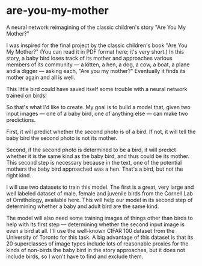 # are-you-my-mother
A neural network reimagining of the classic children's story "Are You My Mother?"

I was inspired for the final project by the classic children's book "Are You My Mother?" (You can read it in PDF format here; it's very short.) In this story, a baby bird loses track of its mother and approaches various members of its community — a kitten, a hen, a dog, a cow, a boat, a plane and a digger — asking each, "Are you my mother?" Eventually it finds its mother again and all is well.

This little bird could have saved itself some trouble with a neural network trained on birds!

So that's what I'd like to create. My goal is to build a model that, given two input images — one of a baby bird, one of anything else — can make two predictions.

First, it will predict whether the second photo is of a bird. If not, it will tell the baby bird the second photo is not its mother.

Second, if the second photo is determined to be a bird, it will predict whether it is the same kind as the baby bird, and thus could be its mother. This second step is necessary because in the text, one of the potential mothers the baby bird approached was a hen. That's a bird, but not the right kind.

I will use two datasets to train this model. The first is a great, very large and well labeled dataset of male, female and juvenile birds from the Cornell Lab of Ornithology, available here. This will help our model in its second step of determining whether a baby and adult bird are the same kind.

The model will also need some training images of things other than birds to help with its first step — determining whether the second input image is even a bird at all. I'll use the well-known CIFAR 100 dataset from the University of Toronto for this task. A big advantage of this dataset is that its 20 superclasses of image types include lots of reasonable proxies for the kinds of non-birds the baby bird in the story approaches, but it does not include birds, so I won't have to find and exclude them.
